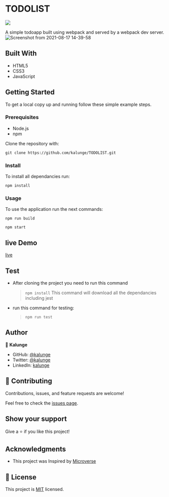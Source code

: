 # TODOLIST
![](https://img.shields.io/badge/microverse-blueviolet)

A simple todoapp  built using webpack and served by a webpack dev server.
![Screenshot from 2021-08-17 14-39-58](https://user-images.githubusercontent.com/50773868/129737215-b3d025ac-0ba6-4dc7-a4dd-796cbc3561e6.png)



## Built With

- HTML5
- CSS3
- JavaScript


## Getting Started

To get a local copy up and running follow these simple example steps.

### Prerequisites

- Node.js
- npm


Clone the repository with:

```
git clone https://github.com/kalunge/TODOLIST.git
```

### Install
To install all dependancies run:
```
npm install  
```
### Usage
To use the application run the next commands:
```
npm run build

npm start
```
## live Demo
[live](https://kalunge.github.io/TODOLIST/)



## Test

- After cloning the project you need to run this command

  > `npm install`
  > This command will download all the dependancies including jest

- run this command for testing:

  > `npm run test`

## Author

👤 **Kalunge**

- GitHub: [@kalunge](https://github.com/kalunge)
- Twitter: [@kalunge](https://twitter.com/titus_muthomi)
- LinkedIn: [kalunge](https://linkedin.com/in/titus_muthomi)

## 🤝 Contributing

Contributions, issues, and feature requests are welcome!

Feel free to check the [issues page](https://github.com/ShinobiWarior/To_Do_list/issues/).

## Show your support

Give a ⭐️ if you like this project!

## Acknowledgments

- This project was Inspired by [Microverse](https://www.microverse.org/?grsf=w9rx3c)

## 📝 License

This project is [MIT](lic.url) licensed.
